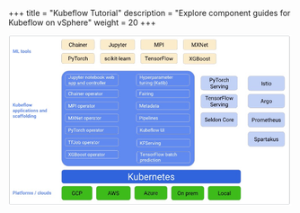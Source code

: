 +++
title = "Kubeflow Tutorial"
description = "Explore component guides for Kubeflow on vSphere"
weight = 20
+++

![Conceputal overview of Kubeflow Components](./1_kubeflow_components.png)